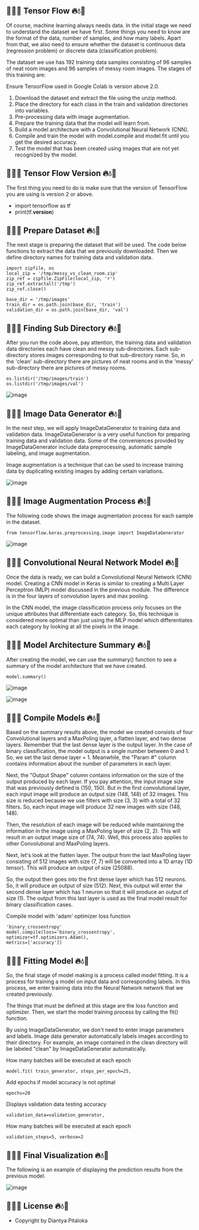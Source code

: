 ## 🌊💧🔥 Tensor Flow 🔥💧🌊

Of course, machine learning always needs data. In the initial stage we need to understand the dataset we have first. Some things you need to know are the format of the data, number of samples, and how many labels. Apart from that, we also need to ensure whether the dataset is continuous data (regression problem) or discrete data (classification problem).

The dataset we use has 192 training data samples consisting of 96 samples of neat room images and 96 samples of messy room images.
The stages of this training are:

Ensure TensorFlow used in Google Colab is version above 2.0.
1. Download the dataset and extract the file using the unzip method.
2. Place the directory for each class in the train and validation directories into variables.
3. Pre-processing data with image augmentation.
4. Prepare the training data that the model will learn from.
5. Build a model architecture with a Convolutional Neural Network (CNN).
6. Compile and train the model with model.compile and model.fit until you get the desired accuracy.
7. Test the model that has been created using images that are not yet recognized by the model.

## 🌊💧🔥 Tensor Flow Version 🔥💧🌊
The first thing you need to do is make sure that the version of TensorFlow you are using is version 2 or above.
- import tensorflow as tf
- print(tf.__version__)

## 🌊💧🔥 Prepare Dataset 🔥💧🌊
The next stage is preparing the dataset that will be used. The code below functions to extract the data that we previously downloaded. Then we define directory names for training data and validation data.

```
import zipfile, os
local_zip = '/tmp/messy_vs_clean_room.zip'
zip_ref = zipfile.ZipFile(local_zip, 'r')
zip_ref.extractall('/tmp')
zip_ref.close()
 
base_dir = '/tmp/images'
train_dir = os.path.join(base_dir, 'train')
validation_dir = os.path.join(base_dir, 'val')
```

## 🌊💧🔥 Finding Sub Directory 🔥💧🌊
After you run the code above, pay attention, the training data and validation data directories each have clean and messy sub-directories. Each sub-directory stores images corresponding to that sub-directory name. So, in the 'clean' sub-directory there are pictures of neat rooms and in the 'messy' sub-directory there are pictures of messy rooms.

```
os.listdir('/tmp/images/train')
os.listdir('/tmp/images/val')
```

![image](https://github.com/diantyapitaloka/Tensor-Flow/assets/147487436/46022987-b029-45fc-b6d5-c132eb87721c)


## 🌊💧🔥 Image Data Generator 🔥💧🌊
In the next step, we will apply ImageDataGenerator to training data and validation data. ImageDataGenerator is a very useful function for preparing training data and validation data. Some of the conveniences provided by ImageDataGenerator include data preprocessing, automatic sample labeling, and image augmentation.

Image augmentation is a technique that can be used to increase training data by duplicating existing images by adding certain variations. 

![image](https://github.com/diantyapitaloka/Tensor-Flow/assets/147487436/78c6137a-028c-4d45-92ff-cd6b5816d930)


## 🌊💧🔥 Image Augmentation Process 🔥💧🌊
The following code shows the image augmentation process for each sample in the dataset.
```
from tensorflow.keras.preprocessing.image import ImageDataGenerator
```
 
![image](https://github.com/diantyapitaloka/Tensor-Flow/assets/147487436/18273ad1-9124-4061-89eb-bfdf4e7c09dd)


## 🌊💧🔥 Convolutional Neural Network Model 🔥💧🌊
Once the data is ready, we can build a Convolutional Neural Network (CNN) model. Creating a CNN model in Keras is similar to creating a Multi Layer Perceptron (MLP) model discussed in the previous module. The difference is in the four layers of convolution layers and max pooling.

In the CNN model, the image classification process only focuses on the unique attributes that differentiate each category. So, this technique is considered more optimal than just using the MLP model which differentiates each category by looking at all the pixels in the image.

## 🌊💧🔥 Model Architecture Summary 🔥💧🌊
After creating the model, we can use the summary() function to see a summary of the model architecture that we have created.
```
model.summary()
```

![image](https://github.com/diantyapitaloka/Tensor-Flow/assets/147487436/a7482fc6-9cc5-428a-bd82-29d59b954625)

![image](https://github.com/diantyapitaloka/Tensor-Flow/assets/147487436/05e577bf-c313-4771-b94e-3c94623207d0)

## 🌊💧🔥 Compile Models 🔥💧🌊
Based on the summary results above, the model we created consists of four Convolutional layers and a MaxPoling layer, a flatten layer, and two dense layers. Remember that the last dense layer is the output layer. In the case of binary classification, the model output is a single number between 0 and 1. So, we set the last dense layer = 1. Meanwhile, the "Param #" column contains information about the number of parameters in each layer.

Next, the "Output Shape" column contains information on the size of the output produced by each layer. If you pay attention, the input image size that was previously defined is (150, 150). But in the first convolutional layer, each input image will produce an output size (148, 148) of 32 images. This size is reduced because we use filters with size (3, 3) with a total of 32 filters. So, each input image will produce 32 new images with size (148, 148).

Then, the resolution of each image will be reduced while maintaining the information in the image using a MaxPoling layer of size (2, 2). This will result in an output image size of (74, 74). Well, this process also applies to other Convolutional and MaxPoling layers.

Next, let's look at the flatten layer. The output from the last MaxPoling layer consisting of 512 images with size (7, 7) will be converted into a 1D array (1D tensor). This will produce an output of size (25088).

So, the output then goes into the first dense layer which has 512 neurons. So, it will produce an output of size (512). Next, this output will enter the second dense layer which has 1 neuron so that it will produce an output of size (1). The output from this last layer is used as the final model result for binary classification cases.

Compile model with 'adam' optimizer loss function
```
'binary_crossentropy'
model.compile(loss='binary_crossentropy',
optimizer=tf.optimizers.Adam(),
metrics=['accuracy'])
```

## 🌊💧🔥 Fitting Model 🔥💧🌊
So, the final stage of model making is a process called model fitting. It is a process for training a model on input data and corresponding labels. In this process, we enter training data into the Neural Network network that we created previously.

The things that must be defined at this stage are the loss function and optimizer. Then, we start the model training process by calling the fit() function.

By using ImageDataGenerator, we don't need to enter image parameters and labels. Image data generator automatically labels images according to their directory. For example, an image contained in the clean directory will be labeled "clean" by ImageDataGenerator automatically.

How many batches will be executed at each epoch
```
model.fit( train_generator, steps_per_epoch=25,
```

Add epochs if model accuracy is not optimal
```
epochs=20
```

Displays validation data testing accuracy
```
validation_data=validation_generator, 
```

How many batches will be executed at each epoch
```
validation_steps=5, verbose=2
```

## 🌊💧🔥 Final Visualization 🔥💧🌊 
The following is an example of displaying the prediction results from the previous model.

![image](https://github.com/diantyapitaloka/Tensor-Flow/assets/147487436/0e08c9f8-35c4-498d-99d8-f050e82f8898)

## 🌊💧🔥 License 🔥💧🌊
- Copyright by Diantya Pitaloka
